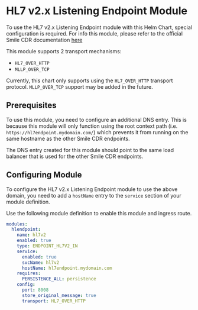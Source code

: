 # HL7 v2.x Listening Endpoint Module
To use the HL7 v2.x Listening Endpoint module with this Helm Chart, special configuration is required. For info this module, please refer to the official Smile CDR documentation [here](https://smilecdr.com/docs/configuration_categories/hl7v2_mllp_listener.html)

This module supports 2 transport mechanisms:

* `HL7_OVER_HTTP`
* `MLLP_OVER_TCP`

Currently, this chart only supports using the `HL7_OVER_HTTP` transport protocol. `MLLP_OVER_TCP` support may be added in the future.

## Prerequisites
To use this module, you need to configure an additional DNS entry. This is because this module will only function using the root context path (i.e. `https://hl7endpoint.mydomain.com/`) which prevents it from running on the same hostname as the other Smile CDR endpoints.

The DNS entry created for this module should point to the same load balancer that is used for the other Smile CDR endpoints.

## Configuring Module
To configure the HL7 v2.x Listening Endpoint module to use the above domain, you need to add a `hostName` entry to the `service` section of your module definition.

Use the following module definition to enable this module and ingress route.

```yaml
modules:
  hlendpoint:
    name: hl7v2
    enabled: true
    type: ENDPOINT_HL7V2_IN
    service:
      enabled: true
      svcName: hl7v2
      hostName: hl7endpoint.mydomain.com
    requires:
      PERSISTENCE_ALL: persistence
    config:
      port: 8008
      store_original_message: true
      transport: HL7_OVER_HTTP
```
